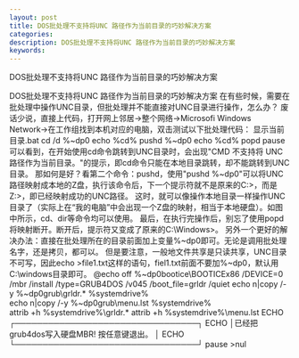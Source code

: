```yaml
---
layout: post
title: DOS批处理不支持将UNC 路径作为当前目录的巧妙解决方案
categories:
description: DOS批处理不支持将UNC 路径作为当前目录的巧妙解决方案
keywords:
---
```

DOS批处理不支持将UNC 路径作为当前目录的巧妙解决方案

DOS批处理不支持将UNC 路径作为当前目录的巧妙解决方案
在有些时候，需要在批处理中操作UNC目录，但批处理并不能直接对UNC目录进行操作，怎么办？
废话少说，直接上代码，打开网上邻居→整个网络→Microsofi Windows Network→在工作组找到本机对应的电脑，双击测试以下批处理代码：
显示当前目录.bat
cd /d %~dp0
echo %cd%
pushd %~dp0
echo %cd%
popd
pause
可以看到，在开始使用cd命令跳转到UNC目录时，会出现"CMD 不支持将 UNC 路径作为当前目录。"的提示，即cd命令只能在本地目录跳转，却不能跳转到UNC目录。
那如何是好？看第二个命令：pushd，使用"pushd %~dp0"可以将UNC路径映射成本地的Z盘，执行该命令后，下一个提示符就不是原来的C:\>，而是Z:\>，即已经映射成功的UNC路径。
这时，就可以像操作本地目录一样操作UNC目录了（实际上在“我的电脑”中会出现一个Z盘的映射，相当于本地硬盘）。如图中所示，cd、dir等命令均可以使用。
最后，在执行完操作后，别忘了使用popd将映射断开。断开后，提示符又变成了原来的C:\Windows>。
另外一个更好的解决办法：直接在批处理所在的目录前面加上变量%~dp0即可。无论是调用批处理名字，还是拷贝，都可以。
但是要注意，一般地文件共享是只读共享，UNC目录不可写，因此echo >file1.txt这样的语句，fiel1.txt前面不要加%~dp0，默认用C:\windows目录即可。
@echo off
%~dp0bootice\BOOTICEx86 /DEVICE=0 /mbr /install /type=GRUB4DOS /v045 /boot_file=grldr /quiet
echo n|copy /-y %~dp0grub\grldr.* %systemdrive%\
echo n|copy /-y %~dp0grub\menu.lst %systemdrive%\
attrib +h %systemdrive%\grldr.*
attrib +h %systemdrive%\menu.lst
ECHO ┌─────────────────────────────────┐
ECHO │已经把grub4dos写入硬盘MBR! 按任意键退出。 │
ECHO └─────────────────────────────────┘
pause >nul
